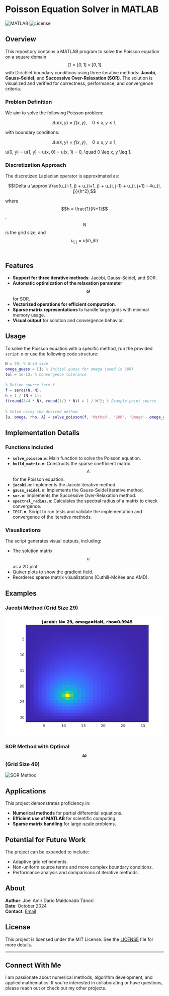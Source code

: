 
# Poisson Equation Solver in MATLAB

![MATLAB](https://img.shields.io/badge/MATLAB-R2023b-blue.svg)
![License](https://img.shields.io/badge/license-MIT-green.svg)

## Overview

This repository contains a MATLAB program to solve the Poisson equation on a square domain $$\Omega = [0, 1] \times [0, 1]$$ with Dirichlet boundary conditions using three iterative methods: **Jacobi**, **Gauss-Seidel**, and **Successive Over-Relaxation (SOR)**. The solution is visualized and verified for correctness, performance, and convergence criteria.

### Problem Definition

We aim to solve the following Poisson problem:
```math
\Delta u(x, y) = f(x, y), \quad 0 \leq x, y \leq 1,
```
with boundary conditions:

```math
\Delta u(x, y) = f(x, y), \quad 0 \leq x, y \leq 1,
```
u(0, y) = u(1, y) = u(x, 0) = u(x, 1) = 0, \quad 0 \leq x, y \leq 1.

### Discretization Approach

The discretized Laplacian operator is approximated as:

```math
\Delta u \approx \frac{u_{i-1, j} + u_{i+1, j} + u_{i, j-1} + u_{i, j+1} - 4u_{i, j}}{h^2},
```
where $$h = \frac{1}{N+1}$$, $$N$$ is the grid size, and $$u_{i, j} = u(ih, jh)$$.

## Features

- **Support for three iterative methods**: Jacobi, Gauss-Seidel, and SOR.
- **Automatic optimization of the relaxation parameter $$\omega$$** for SOR.
- **Vectorized operations for efficient computation**.
- **Sparse matrix representations** to handle large grids with minimal memory usage.
- **Visual output** for solution and convergence behavior.


## Usage

To solve the Poisson equation with a specific method, run the provided `script.m` or use the following code structure:

```matlab
N = 29; % Grid size
omega_guess = []; % Initial guess for omega (used in SOR)
tol = 1e-13; % Convergence tolerance

% Define source term f
f = zeros(N, N);
h = 1 / (N + 1);
f(round(3/4 * N), round(1/3 * N)) = 1 / h^2; % Example point source

% Solve using the desired method
[u, omega, rho, A] = solve_poisson(f, 'Method', 'SOR', 'Omega', omega_guess, 'Tolerance', tol);
```

## Implementation Details

### Functions Included

- **`solve_poisson.m`**: Main function to solve the Poisson equation.
- **`build_matrix.m`**: Constructs the sparse coefficient matrix $$A$$ for the Poisson equation.
- **`jacobi.m`**: Implements the Jacobi iterative method.
- **`gauss_seidel.m`**: Implements the Gauss-Seidel iterative method.
- **`sor.m`**: Implements the Successive Over-Relaxation method.
- **`spectral_radius.m`**: Calculates the spectral radius of a matrix to check convergence.
- **`TEST.m`**: Script to run tests and validate the implementation and convergence of the iterative methods.

### Visualizations

The script generates visual outputs, including:
- The solution matrix $$u$$ as a 2D plot.
- Quiver plots to show the gradient field.
- Reordered sparse matrix visualizations (Cuthill-McKee and AMD).

## Examples

### Jacobi Method (Grid Size 29)

![Jacobi Method](./images/Jacobi29.png)

### SOR Method with Optimal $$\omega$$ (Grid Size 49)

![SOR Method](./images/SOR49.png)

## Applications

This project demonstrates proficiency in:
- **Numerical methods** for partial differential equations.
- **Efficient use of MATLAB** for scientific computing.
- **Sparse matrix handling** for large-scale problems.

## Potential for Future Work

The project can be expanded to include:
- Adaptive grid refinements.
- Non-uniform source terms and more complex boundary conditions.
- Performance analysis and comparisons of iterative methods.

## About

**Author**: Joel Amir Dario Maldonado Tänori  
**Date**: October 2024  
**Contact**: [Email](mailto:yourname@domain.com)

## License

This project is licensed under the MIT License. See the [LICENSE](LICENSE) file for more details.

---

## Connect With Me

I am passionate about numerical methods, algorithm development, and applied mathematics. If you're interested in collaborating or have questions, please reach out or check out my other projects.
